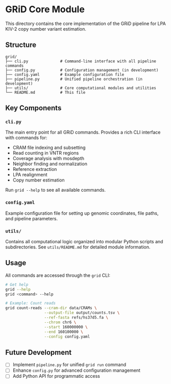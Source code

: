 # GRiD Core Module

This directory contains the core implementation of the GRiD pipeline for LPA KIV-2 copy number variant estimation.

## Structure

```
grid/
├── cli.py              # Command-line interface with all pipeline commands
├── config.py           # Configuration management (in development)
├── config.yaml         # Example configuration file
├── pipeline.py         # Unified pipeline orchestration (in development)
├── utils/              # Core computational modules and utilities
└── README.md           # This file
```

## Key Components

### `cli.py`
The main entry point for all GRiD commands. Provides a rich CLI interface with commands for:
- CRAM file indexing and subsetting
- Read counting in VNTR regions
- Coverage analysis with mosdepth
- Neighbor finding and normalization
- Reference extraction
- LPA realignment
- Copy number estimation

Run `grid --help` to see all available commands.

### `config.yaml`
Example configuration file for setting up genomic coordinates, file paths, and pipeline parameters.

### `utils/`
Contains all computational logic organized into modular Python scripts and subdirectories. See `utils/README.md` for detailed module information.

## Usage

All commands are accessed through the `grid` CLI:

```bash
# Get help
grid --help
grid <command> --help

# Example: Count reads
grid count-reads --cram-dir data/CRAMs \
                 --output-file output/counts.tsv \
                 --ref-fasta refs/hs37d5.fa \
                 --chrom chr6 \
                 --start 160000000 \
                 --end 160100000 \
                 --config config.yaml
```

## Future Development

- [ ] Implement `pipeline.py` for unified `grid run` command
- [ ] Enhance `config.py` for advanced configuration management
- [ ] Add Python API for programmatic access
